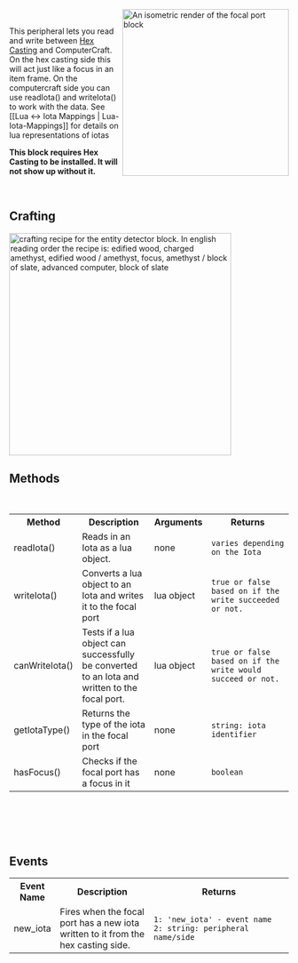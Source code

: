 <img  align="right" width=300 src="images/renders/FocalPortPadded.png" alt="An isometric render of the focal port block">

<br clear="center">

<p valign="left"> 
This peripheral lets you read and write between <a href="https://modrinth.com/mod/hex-casting/">Hex Casting</a> and ComputerCraft. On the hex casting side this will act just like a focus in an item frame. On the computercraft side you can use readIota() and writeIota() to work with the data. See [[Lua <-> Iota Mappings | Lua-Iota-Mappings]] for details on lua representations of iotas

<b>This block requires Hex Casting to be installed. It will not show up without it.</b>
</p>

<br clear="right">

## Crafting


<img align=center width=400 src="images/recipes/focal_port_recipe.png" alt="crafting recipe for the entity detector block. In english reading order the recipe is: edified wood, charged amethyst, edified wood / amethyst, focus, amethyst / block of slate, advanced computer, block of slate">


<br>

## Methods
<br>

<table align=center>
    <tr>
        <th>
            Method
        </th>
        <th>
            Description
        </th>
        <th>
            Arguments
        </th>
        <th>
            Returns
        </th>
    </tr>
    <tr id="readIota">
        <td>
            readIota()
        </td>
        <td width = 200>
            Reads in an Iota as a lua object.
        </td>
        <td>
            none
        </td>
        <td width=350>
<pre><code class="language-json">varies depending on the Iota
</code></pre>
</td>
    <tr id="writeIota">
        <td>
            writeIota()
        </td>
        <td width = 200>
            Converts a lua object to an Iota and writes it to the focal port
        </td>
        <td>
            lua object
        </td>
        <td width=350>
<pre><code class="language-json">true or false based on if the write succeeded or not.
</code></pre>
</td>
    </tr>
    <tr id="canWriteIota">
        <td>
            canWriteIota()
        </td>
        <td width = 200>
            Tests if a lua object can successfully be converted to an Iota and written to the focal port.
        </td>
        <td>
            lua object
        </td>
        <td width=350>
<pre><code class="language-json">true or false based on if the write would succeed or not.
</code></pre>
</td>
    </tr>
    <tr id="getIotaType">
        <td>
            getIotaType()
        </td>
        <td width = 200>
            Returns the type of the iota in the focal port
        </td>
        <td>
            none
        </td>
        <td width=350>
<pre><code class="language-json">string: iota identifier
</code></pre>
</td>
    </tr>
    <tr id="hasFocus">
        <td>
            hasFocus()
        </td>
        <td width = 200>
            Checks if the focal port has a focus in it
        </td>
        <td>
            none
        </td>
        <td width=350>
<pre><code class="language-json">boolean
</code></pre>
</td>
    </tr>
</table>

<br>
<br>
<br>
<br>

## Events

<table align=center>
    <tr>
        <th>
            Event Name
        </th>
        <th>
            Description
        </th>
        <th>
            Returns
        </th>
    </tr>
    <tr>
        <td>
            new_iota
        </td>
        <td width = 200>
            Fires when the focal port has a new iota written to it from the hex casting side.
        </td>
        <td width=350>
<pre><code class="language-json">1: 'new_iota' - event name
2: string: peripheral name/side
</code></pre>
</td>
    </tr>
</table>

